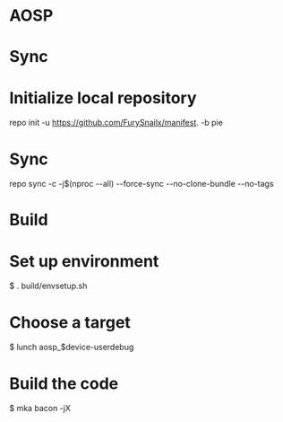 # AOSP
# Sync

# Initialize local repository
repo init -u https://github.com/FurySnailx/manifest. -b pie

# Sync
repo sync -c -j$(nproc --all) --force-sync --no-clone-bundle --no-tags
# Build
# Set up environment
$ . build/envsetup.sh

# Choose a target
$ lunch aosp_$device-userdebug

# Build the code
$ mka bacon -jX
